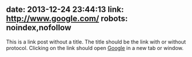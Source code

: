 date: 2013-12-24 23:44:13
link: http://www.google.com/
robots: noindex,nofollow
---

This is a link post without a title. The title should be the link with or without protocol. Clicking on the link should open [Google](http://www.google.com/) in a new tab or window.
